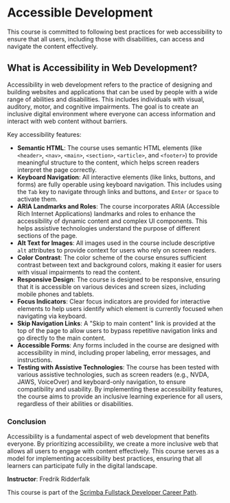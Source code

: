# Accessible Development

This course is committed to following best practices for web accessibility to ensure that all users, including those with disabilities, can access and navigate the content effectively.

## What is Accessibility in Web Development?

Accessibility in web development refers to the practice of designing and building websites and applications that can be used by people with a wide range of abilities and disabilities. This includes individuals with visual, auditory, motor, and cognitive impairments. The goal is to create an inclusive digital environment where everyone can access information and interact with web content without barriers.

Key accessibility features:

- **Semantic HTML**: The course uses semantic HTML elements (like `<header>`, `<nav>`, `<main>`, `<section>`, `<article>`, and `<footer>`) to provide meaningful structure to the content, which helps screen readers interpret the page correctly.
- **Keyboard Navigation**: All interactive elements (like links, buttons, and forms) are fully operable using keyboard navigation. This includes using the `Tab` key to navigate through links and buttons, and `Enter` or `Space` to activate them.
- **ARIA Landmarks and Roles**: The course incorporates ARIA (Accessible Rich Internet Applications) landmarks and roles to enhance the accessibility of dynamic content and complex UI components. This helps assistive technologies understand the purpose of different sections of the page.
- **Alt Text for Images**: All images used in the course include descriptive `alt` attributes to provide context for users who rely on screen readers.
- **Color Contrast**: The color scheme of the course ensures sufficient contrast between text and background colors, making it easier for users with visual impairments to read the content.
- **Responsive Design**: The course is designed to be responsive, ensuring that it is accessible on various devices and screen sizes, including mobile phones and tablets.
- **Focus Indicators**: Clear focus indicators are provided for interactive elements to help users identify which element is currently focused when navigating via keyboard.
- **Skip Navigation Links**: A "Skip to main content" link is provided at the top of the page to allow users to bypass repetitive navigation links and go directly to the main content.
- **Accessible Forms**: Any forms included in the course are designed with accessibility in mind, including proper labeling, error messages, and instructions.
- **Testing with Assistive Technologies**: The course has been tested with various assistive technologies, such as screen readers (e.g., NVDA, JAWS, VoiceOver) and keyboard-only navigation, to ensure compatibility and usability.
By implementing these accessibility features, the course aims to provide an inclusive learning experience for all users, regardless of their abilities or disabilities.

### Conclusion

Accessibility is a fundamental aspect of web development that benefits everyone. By prioritizing accessibility, we create a more inclusive web that allows all users to engage with content effectively. This course serves as a model for implementing accessibility best practices, ensuring that all learners can participate fully in the digital landscape.

**Instructor**: Fredrik Ridderfalk

This course is part of the [Scrimba Fullstack Developer Career Path](https://scrimba.com/learn/fullstack).

